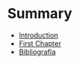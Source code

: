 # Summary

* [Introduction](README.md)
* [First Chapter](chapter1.md)
* [Bibliografia](bibliografia.md)

